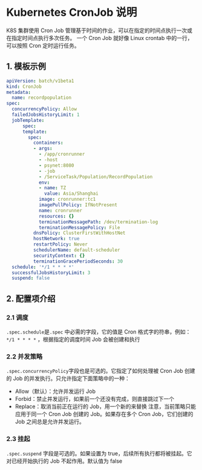 # Kubernetes CronJob 说明

K8S 集群使用 Cron Job 管理基于时间的作业，可以在指定的时间点执行一次或在指定时间点执行多次任务。 一个 Cron Job 就好像 Linux crontab 中的一行，可以按照 Cron 定时运行任务。

## 1. 模板示例
```yml
apiVersion: batch/v1beta1
kind: CronJob
metadata:
  name: recordpopulation
spec:
  concurrencyPolicy: Allow
  failedJobsHistoryLimit: 1
  jobTemplate:
      spec:
      template:
        spec:
          containers:
          - args:
            - /app/cronrunner
            - -host
            - psynet:8080
            - -job
            - /ServiceTask/Population/RecordPopulation
            env:
            - name: TZ
              value: Asia/Shanghai
            image: cronrunner:tc1
            imagePullPolicy: IfNotPresent
            name: cronrunner
            resources: {}
            terminationMessagePath: /dev/termination-log
            terminationMessagePolicy: File
          dnsPolicy: ClusterFirstWithHostNet
          hostNetwork: true
          restartPolicy: Never
          schedulerName: default-scheduler
          securityContext: {}
          terminationGracePeriodSeconds: 30
  schedule: '*/1 * * * *'
  successfulJobsHistoryLimit: 3
  suspend: false
```

## 2. 配置项介绍

### 2.1 调度
`.spec.schedule`是`.spec` 中必需的字段，它的值是 Cron 格式字的符串，例如：`*/1 * * * *` ，根据指定的调度时间 Job 会被创建和执行

### 2.2 并发策略
`.spec.concurrencyPolicy`字段也是可选的。它指定了如何处理被 Cron Job 创建的 Job 的并发执行。只允许指定下面策略中的一种：
- Allow（默认）：允许并发运行 Job
- Forbid：禁止并发运行，如果前一个还没有完成，则直接跳过下一个
- Replace：取消当前正在运行的 Job，用一个新的来替换
注意，当前策略只能应用于同一个 Cron Job 创建的 Job。如果存在多个 Cron Job，它们创建的 Job 之间总是允许并发运行。

### 2.3 挂起
`.spec.suspend` 字段是可选的。如果设置为 true，后续所有执行都将被挂起。它对已经开始执行的 Job 不起作用。默认值为 false
